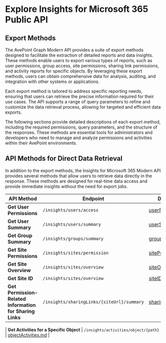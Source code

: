 # Explore Insights for Microsoft 365 Public API  

## Export Methods

The AvePoint Graph Modern API provides a suite of export methods designed to facilitate the extraction of detailed reports and data insights. These methods enable users to export various types of reports, such as user permissions, group access, site permissions, sharing link permissions, and activity reports for specific objects. By leveraging these export methods, users can obtain comprehensive data for analysis, auditing, and integration with other systems or applications.

Each export method is tailored to address specific reporting needs, ensuring that users can retrieve the precise information required for their use cases. The API supports a range of query parameters to refine and customize the data retrieval process, allowing for targeted and efficient data exports.

The following sections provide detailed descriptions of each export method, including the required permissions, query parameters, and the structure of the responses. These methods are essential tools for administrators and developers who need to manage and analyze permissions and activities within their AvePoint environments.


## API Methods for Direct Data Retrieval

In addition to the export methods, the Insights for Microsoft 365 Modern API provides several methods that allow users to retrieve data directly in the response. These methods are designed for real-time data access and provide immediate insights without the need for export jobs. 

| API Method | Endpoint | Documentation |
| --- | --- | --- |
| **Get User Permissions** | `/insights/users/access` | [userPermissions.md](insights/users/userPermissions.md) | 
| **Get User Summary**  |`/insights/users/summary`|[userSummary.md](insights/users/userSummary.md)|
| **Get Group Summary** | `/insights/groups/summary` | [groupAccessReport.md](insights/groups/groupAccessReport.md) |
| **Get Site Permissions** | `/insights/sites/permission` | [sitePermissions.md](insights/sites/sitePermissions.md) |
| **Get Site Overview** | `/insights/sites/overview` | [siteOverview.md](insights/sites/siteOverview.md) |  
| **Get Site ID** | `/insights/sites/overview` | [siteID.md](insights/sites/siteId.md) |
| **Get Permission-Related Information for Sharing Links** | `/insights/sharingLinks/{siteUrl}/summary` | [sharingLinks.md](insights/sharingLinks/sharingLinks.md) |

| **Get Activities for a Specific Object** | `/insights/activities/object/{path}` | [objectActivities.md](insights/activities/objectActivities.md) |


